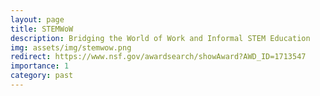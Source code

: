 ```yaml
---
layout: page
title: STEMWoW
description: Bridging the World of Work and Informal STEM Education
img: assets/img/stemwow.png
redirect: https://www.nsf.gov/awardsearch/showAward?AWD_ID=1713547
importance: 1
category: past
---
```


